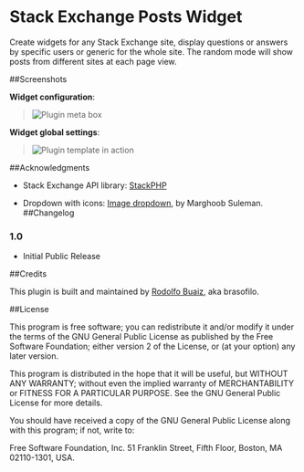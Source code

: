 Stack Exchange Posts Widget
===========================

Create widgets for any Stack Exchange site, display questions or answers by specific users or generic for the whole site. The random mode will show posts from different sites at each page view.


##Screenshots

**Widget configuration**:  
> ![Plugin meta box](https://raw.github.com/brasofilo/Stack-Exchange-Posts-Widget/master/assets/screenshot.png)

**Widget global settings**:
> ![Plugin template in action](https://raw.github.com/brasofilo/Stack-Exchange-Posts-Widget/master/assets/screenshot2.png)


##Acknowledgments

* Stack Exchange API library: [StackPHP](http://stackapps.com/q/826/10590)

* Dropdown with icons: [Image dropdown](https://github.com/marghoobsuleman/ms-Dropdown), by Marghoob Suleman.
##Changelog


### 1.0
* Initial Public Release

##Credits

This plugin is built and maintained by [Rodolfo Buaiz](http://brasofilo.com), aka brasofilo.

##License

This program is free software; you can redistribute it and/or modify it under the terms of the GNU General Public License as published by the Free Software Foundation; either version 2 of the License, or (at your option) any later version.

This program is distributed in the hope that it will be useful, but WITHOUT ANY WARRANTY; without even the implied warranty of MERCHANTABILITY or FITNESS FOR A PARTICULAR PURPOSE.  See the GNU General Public License for more details.

You should have received a copy of the GNU General Public License along with this program; if not, write to:

Free Software Foundation, Inc.
51 Franklin Street, Fifth Floor,
Boston, MA
02110-1301, USA.